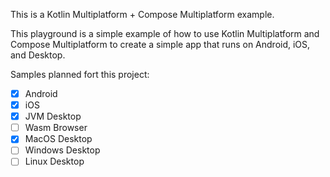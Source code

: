 This is a Kotlin Multiplatform + Compose Multiplatform example.

This playground is a simple example of how to use Kotlin Multiplatform and Compose Multiplatform to create a simple app that runs on Android, iOS, and Desktop.

Samples planned fort this project:
- [x] Android
- [x] iOS
- [x] JVM Desktop
- [ ] Wasm Browser
- [x] MacOS Desktop
- [ ] Windows Desktop
- [ ] Linux Desktop
